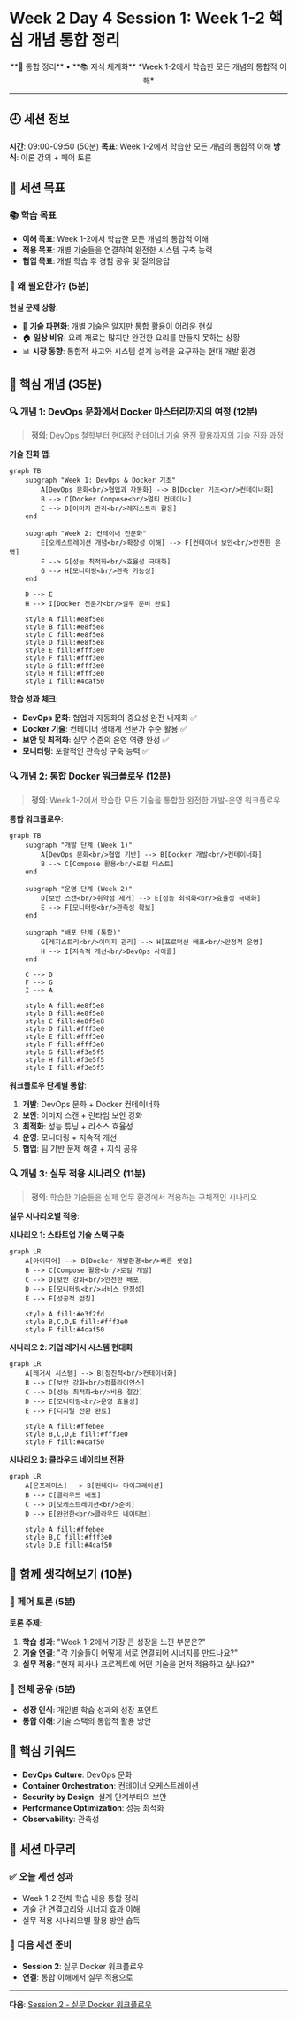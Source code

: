 # Week 2 Day 4 Session 1: Week 1-2 핵심 개념 통합 정리

<div align="center">
**🔄 통합 정리** • **📚 지식 체계화**
*Week 1-2에서 학습한 모든 개념의 통합적 이해*
</div>

---

## 🕘 세션 정보
**시간**: 09:00-09:50 (50분)
**목표**: Week 1-2에서 학습한 모든 개념의 통합적 이해
**방식**: 이론 강의 + 페어 토론

## 🎯 세션 목표
### 📚 학습 목표
- **이해 목표**: Week 1-2에서 학습한 모든 개념의 통합적 이해
- **적용 목표**: 개별 기술들을 연결하여 완전한 시스템 구축 능력
- **협업 목표**: 개별 학습 후 경험 공유 및 질의응답

### 🤔 왜 필요한가? (5분)
**현실 문제 상황**:
- 💼 **기술 파편화**: 개별 기술은 알지만 통합 활용이 어려운 현실
- 🏠 **일상 비유**: 요리 재료는 많지만 완전한 요리를 만들지 못하는 상황
- 📊 **시장 동향**: 통합적 사고와 시스템 설계 능력을 요구하는 현대 개발 환경

## 📖 핵심 개념 (35분)

### 🔍 개념 1: DevOps 문화에서 Docker 마스터리까지의 여정 (12분)
> **정의**: DevOps 철학부터 현대적 컨테이너 기술 완전 활용까지의 기술 진화 과정

**기술 진화 맵**:
```mermaid
graph TB
    subgraph "Week 1: DevOps & Docker 기초"
        A[DevOps 문화<br/>협업과 자동화] --> B[Docker 기초<br/>컨테이너화]
        B --> C[Docker Compose<br/>멀티 컨테이너]
        C --> D[이미지 관리<br/>레지스트리 활용]
    end
    
    subgraph "Week 2: 컨테이너 전문화"
        E[오케스트레이션 개념<br/>확장성 이해] --> F[컨테이너 보안<br/>안전한 운영]
        F --> G[성능 최적화<br/>효율성 극대화]
        G --> H[모니터링<br/>관측 가능성]
    end
    
    D --> E
    H --> I[Docker 전문가<br/>실무 준비 완료]
    
    style A fill:#e8f5e8
    style B fill:#e8f5e8
    style C fill:#e8f5e8
    style D fill:#e8f5e8
    style E fill:#fff3e0
    style F fill:#fff3e0
    style G fill:#fff3e0
    style H fill:#fff3e0
    style I fill:#4caf50
```

**학습 성과 체크**:
- **DevOps 문화**: 협업과 자동화의 중요성 완전 내재화 ✅
- **Docker 기술**: 컨테이너 생태계 전문가 수준 활용 ✅
- **보안 및 최적화**: 실무 수준의 운영 역량 완성 ✅
- **모니터링**: 포괄적인 관측성 구축 능력 ✅

### 🔍 개념 2: 통합 Docker 워크플로우 (12분)
> **정의**: Week 1-2에서 학습한 모든 기술을 통합한 완전한 개발-운영 워크플로우

**통합 워크플로우**:
```mermaid
graph TB
    subgraph "개발 단계 (Week 1)"
        A[DevOps 문화<br/>협업 기반] --> B[Docker 개발<br/>컨테이너화]
        B --> C[Compose 활용<br/>로컬 테스트]
    end
    
    subgraph "운영 단계 (Week 2)"
        D[보안 스캔<br/>취약점 제거] --> E[성능 최적화<br/>효율성 극대화]
        E --> F[모니터링<br/>관측성 확보]
    end
    
    subgraph "배포 단계 (통합)"
        G[레지스트리<br/>이미지 관리] --> H[프로덕션 배포<br/>안정적 운영]
        H --> I[지속적 개선<br/>DevOps 사이클]
    end
    
    C --> D
    F --> G
    I --> A
    
    style A fill:#e8f5e8
    style B fill:#e8f5e8
    style C fill:#e8f5e8
    style D fill:#fff3e0
    style E fill:#fff3e0
    style F fill:#fff3e0
    style G fill:#f3e5f5
    style H fill:#f3e5f5
    style I fill:#f3e5f5
```

**워크플로우 단계별 통합**:
1. **개발**: DevOps 문화 + Docker 컨테이너화
2. **보안**: 이미지 스캔 + 런타임 보안 강화
3. **최적화**: 성능 튜닝 + 리소스 효율성
4. **운영**: 모니터링 + 지속적 개선
5. **협업**: 팀 기반 문제 해결 + 지식 공유

### 🔍 개념 3: 실무 적용 시나리오 (11분)
> **정의**: 학습한 기술들을 실제 업무 환경에서 적용하는 구체적인 시나리오

**실무 시나리오별 적용**:

**시나리오 1: 스타트업 기술 스택 구축**
```mermaid
graph LR
    A[아이디어] --> B[Docker 개발환경<br/>빠른 셋업]
    B --> C[Compose 활용<br/>로컬 개발]
    C --> D[보안 강화<br/>안전한 배포]
    D --> E[모니터링<br/>서비스 안정성]
    E --> F[성공적 런칭]
    
    style A fill:#e3f2fd
    style B,C,D,E fill:#fff3e0
    style F fill:#4caf50
```

**시나리오 2: 기업 레거시 시스템 현대화**
```mermaid
graph LR
    A[레거시 시스템] --> B[점진적<br/>컨테이너화]
    B --> C[보안 강화<br/>컴플라이언스]
    C --> D[성능 최적화<br/>비용 절감]
    D --> E[모니터링<br/>운영 효율성]
    E --> F[디지털 전환 완료]
    
    style A fill:#ffebee
    style B,C,D,E fill:#fff3e0
    style F fill:#4caf50
```

**시나리오 3: 클라우드 네이티브 전환**
```mermaid
graph LR
    A[온프레미스] --> B[컨테이너 마이그레이션]
    B --> C[클라우드 배포]
    C --> D[오케스트레이션<br/>준비]
    D --> E[완전한<br/>클라우드 네이티브]
    
    style A fill:#ffebee
    style B,C fill:#fff3e0
    style D,E fill:#4caf50
```

## 💭 함께 생각해보기 (10분)

### 🤝 페어 토론 (5분)
**토론 주제**:
1. **학습 성과**: "Week 1-2에서 가장 큰 성장을 느낀 부분은?"
2. **기술 연결**: "각 기술들이 어떻게 서로 연결되어 시너지를 만드나요?"
3. **실무 적용**: "현재 회사나 프로젝트에 어떤 기술을 먼저 적용하고 싶나요?"

### 🎯 전체 공유 (5분)
- **성장 인식**: 개인별 학습 성과와 성장 포인트
- **통합 이해**: 기술 스택의 통합적 활용 방안

## 🔑 핵심 키워드
- **DevOps Culture**: DevOps 문화
- **Container Orchestration**: 컨테이너 오케스트레이션
- **Security by Design**: 설계 단계부터의 보안
- **Performance Optimization**: 성능 최적화
- **Observability**: 관측성

## 📝 세션 마무리
### ✅ 오늘 세션 성과
- Week 1-2 전체 학습 내용 통합 정리
- 기술 간 연결고리와 시너지 효과 이해
- 실무 적용 시나리오별 활용 방안 습득

### 🎯 다음 세션 준비
- **Session 2**: 실무 Docker 워크플로우
- **연결**: 통합 이해에서 실무 적용으로

---

**다음**: [Session 2 - 실무 Docker 워크플로우](./session_2.md)